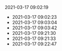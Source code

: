 2021-03-17 09:02:19
* 2021-03-17 09:02:23
* 2021-03-17 09:03:04
* 2021-03-17 09:03:42
* 2021-03-17 09:21:30
* 2021-03-17 09:21:33
* 2021-03-17 09:22:47